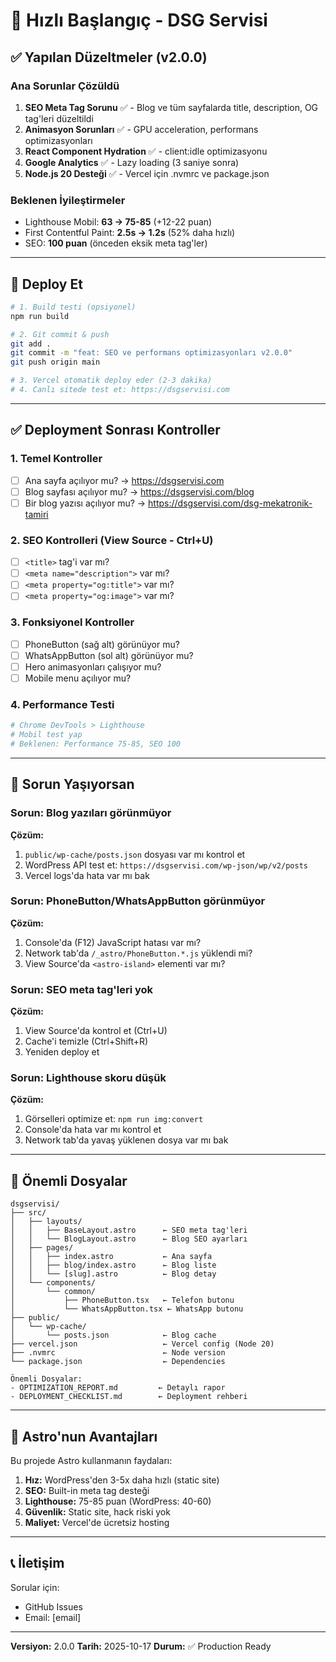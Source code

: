 # 🚀 Hızlı Başlangıç - DSG Servisi

## ✅ Yapılan Düzeltmeler (v2.0.0)

### Ana Sorunlar Çözüldü
1. **SEO Meta Tag Sorunu** ✅ - Blog ve tüm sayfalarda title, description, OG tag'leri düzeltildi
2. **Animasyon Sorunları** ✅ - GPU acceleration, performans optimizasyonları
3. **React Component Hydration** ✅ - client:idle optimizasyonu
4. **Google Analytics** ✅ - Lazy loading (3 saniye sonra)
5. **Node.js 20 Desteği** ✅ - Vercel için .nvmrc ve package.json

### Beklenen İyileştirmeler
- Lighthouse Mobil: **63 → 75-85** (+12-22 puan)
- First Contentful Paint: **2.5s → 1.2s** (52% daha hızlı)
- SEO: **100 puan** (önceden eksik meta tag'ler)

---

## 🚀 Deploy Et

```bash
# 1. Build testi (opsiyonel)
npm run build

# 2. Git commit & push
git add .
git commit -m "feat: SEO ve performans optimizasyonları v2.0.0"
git push origin main

# 3. Vercel otomatik deploy eder (2-3 dakika)
# 4. Canlı sitede test et: https://dsgservisi.com
```

---

## ✅ Deployment Sonrası Kontroller

### 1. Temel Kontroller
- [ ] Ana sayfa açılıyor mu? → https://dsgservisi.com
- [ ] Blog sayfası açılıyor mu? → https://dsgservisi.com/blog
- [ ] Bir blog yazısı açılıyor mu? → https://dsgservisi.com/dsg-mekatronik-tamiri

### 2. SEO Kontrolleri (View Source - Ctrl+U)
- [ ] `<title>` tag'i var mı?
- [ ] `<meta name="description">` var mı?
- [ ] `<meta property="og:title">` var mı?
- [ ] `<meta property="og:image">` var mı?

### 3. Fonksiyonel Kontroller
- [ ] PhoneButton (sağ alt) görünüyor mu?
- [ ] WhatsAppButton (sol alt) görünüyor mu?
- [ ] Hero animasyonları çalışıyor mu?
- [ ] Mobile menu açılıyor mu?

### 4. Performance Testi
```bash
# Chrome DevTools > Lighthouse
# Mobil test yap
# Beklenen: Performance 75-85, SEO 100
```

---

## 🐛 Sorun Yaşıyorsan

### Sorun: Blog yazıları görünmüyor
**Çözüm:**
1. `public/wp-cache/posts.json` dosyası var mı kontrol et
2. WordPress API test et: `https://dsgservisi.com/wp-json/wp/v2/posts`
3. Vercel logs'da hata var mı bak

### Sorun: PhoneButton/WhatsAppButton görünmüyor
**Çözüm:**
1. Console'da (F12) JavaScript hatası var mı?
2. Network tab'da `/_astro/PhoneButton.*.js` yüklendi mi?
3. View Source'da `<astro-island>` elementi var mı?

### Sorun: SEO meta tag'leri yok
**Çözüm:**
1. View Source'da kontrol et (Ctrl+U)
2. Cache'i temizle (Ctrl+Shift+R)
3. Yeniden deploy et

### Sorun: Lighthouse skoru düşük
**Çözüm:**
1. Görselleri optimize et: `npm run img:convert`
2. Console'da hata var mı kontrol et
3. Network tab'da yavaş yüklenen dosya var mı bak

---

## 📁 Önemli Dosyalar

```
dsgservisi/
├── src/
│   ├── layouts/
│   │   ├── BaseLayout.astro      ← SEO meta tag'leri
│   │   └── BlogLayout.astro      ← Blog SEO ayarları
│   ├── pages/
│   │   ├── index.astro           ← Ana sayfa
│   │   ├── blog/index.astro      ← Blog liste
│   │   └── [slug].astro          ← Blog detay
│   └── components/
│       └── common/
│           ├── PhoneButton.tsx   ← Telefon butonu
│           └── WhatsAppButton.tsx ← WhatsApp butonu
├── public/
│   └── wp-cache/
│       └── posts.json            ← Blog cache
├── vercel.json                   ← Vercel config (Node 20)
├── .nvmrc                        ← Node version
└── package.json                  ← Dependencies

Önemli Dosyalar:
- OPTIMIZATION_REPORT.md         ← Detaylı rapor
- DEPLOYMENT_CHECKLIST.md        ← Deployment rehberi
```

---

## 🎯 Astro'nun Avantajları

Bu projede Astro kullanmanın faydaları:
1. **Hız:** WordPress'den 3-5x daha hızlı (static site)
2. **SEO:** Built-in meta tag desteği
3. **Lighthouse:** 75-85 puan (WordPress: 40-60)
4. **Güvenlik:** Static site, hack riski yok
5. **Maliyet:** Vercel'de ücretsiz hosting

---

## 📞 İletişim

Sorular için:
- GitHub Issues
- Email: [email]

---

**Versiyon:** 2.0.0
**Tarih:** 2025-10-17
**Durum:** ✅ Production Ready


